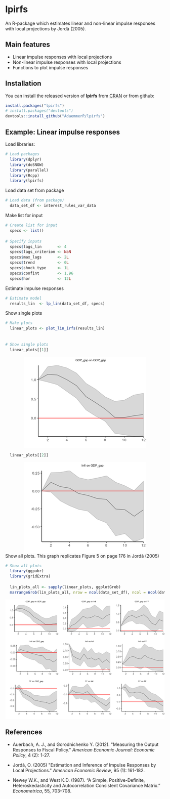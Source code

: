 
<!-- README.md is generated from README.Rmd. Please edit that file -->
lpirfs
======

An R-package which estimates linear and non-linear impulse responses with local projections by Jordà (2005).

Main features
-------------

-   Linear impulse responses with local projections
-   Non-linear impulse responses with local projections
-   Functions to plot impulse responses

Installation
------------

You can install the released version of **lpirfs** from [CRAN](https://CRAN.R-project.org) or from github:

``` r
install.packages("lpirfs")
# install.packages("devtools")
devtools::install_github("AdaemmerP/lpirfs")
```

Example: Linear impulse responses
---------------------------------

Load libraries:

``` r
# Load packages
  library(dplyr)
  library(doSNOW)
  library(parallel)
  library(Rcpp)
  library(lpirfs)
```

Load data set from package

``` r
# Load data (from package)
  data_set_df <- interest_rules_var_data
```

Make list for input

``` r
# Create list for input
  specs <- list()

# Specify inputs
  specs$lags_lin       <- 4
  specs$lags_criterion <- NaN
  specs$max_lags       <- 2L
  specs$trend          <- 0L
  specs$shock_type     <- 1L
  specs$confint        <- 1.96
  specs$hor            <- 12L
```

Estimate impulse responses

``` r
# Estimate model 
  results_lin  <- lp_lin(data_set_df, specs)
```

Show single plots

``` r
# Make plots
  linear_plots <- plot_lin_irfs(results_lin)


# Show single plots
  linear_plots[[1]]
```

<img src="README-unnamed-chunk-7-1.png" style="display: block; margin: auto;" />

``` r
  linear_plots[[2]]
```

<img src="README-unnamed-chunk-7-2.png" style="display: block; margin: auto;" /> Show all plots. This graph replicates Figure 5 on page 176 in Jordà (2005)

``` r
# Show all plots
  library(ggpubr)
  library(gridExtra)

  lin_plots_all <- sapply(linear_plots, ggplotGrob)
  marrangeGrob(lin_plots_all, nrow = ncol(data_set_df), ncol = ncol(data_set_df), top=NULL)
```

<img src="README-unnamed-chunk-8-1.png" style="display: block; margin: auto;" />

References
----------

-   Auerbach, A. J., and Gorodnichenko Y. (2012). "Measuring the Output Responses to Fiscal Policy." *American Economic Journal: Economic Policy*, 4 (2): 1-27.

-   Jordà, O. (2005) "Estimation and Inference of Impulse Responses by Local Projections." *American Economic Review*, 95 (1): 161-182.

-   Newey W.K., and West K.D. (1987). “A Simple, Positive-Definite, Heteroskedasticity and Autocorrelation Consistent Covariance Matrix.” *Econometrica*, 55, 703–708.
